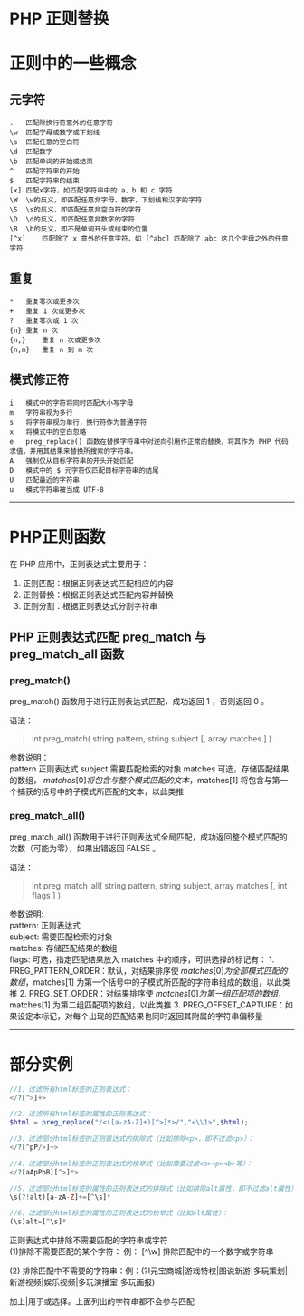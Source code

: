 PHP 正则替换
=================

# 正则中的一些概念
## 元字符
```
.   匹配除换行符意外的任意字符
\w  匹配字母或数字或下划线
\s  匹配任意的空白符
\d  匹配数字
\b  匹配单词的开始或结束
^   匹配字符串的开始
$   匹配字符串的结束
[x] 匹配x字符，如匹配字符串中的 a、b 和 c 字符
\W  \w的反义，即匹配任意非字母，数字，下划线和汉字的字符
\S  \s的反义，即匹配任意非空白符的字符
\D  \d的反义，即匹配任意非数字的字符
\B  \b的反义，即不是单词开头或结束的位置
[^x]    匹配除了 x 意外的任意字符，如 [^abc] 匹配除了 abc 这几个字母之外的任意字符
```

## 重复
```
*   重复零次或更多次
+   重复 1 次或更多次
?   重复零次或 1 次
{n} 重复 n 次
{n,}    重复 n 次或更多次
{n,m}   重复 n 到 m 次
```

## 模式修正符

```
i   模式中的字符将同时匹配大小写字母
m   字符串视为多行
s   将字符串视为单行，换行符作为普通字符
x   将模式中的空白忽略
e   preg_replace() 函数在替换字符串中对逆向引用作正常的替换，将其作为 PHP 代码求值，并用其结果来替换所搜索的字符串。
A   强制仅从目标字符串的开头开始匹配
D   模式中的 $ 元字符仅匹配目标字符串的结尾
U   匹配最近的字符串
u   模式字符串被当成 UTF-8
```


---------------------------------------------

# PHP正则函数
在 PHP 应用中，正则表达式主要用于：    
1. 正则匹配：根据正则表达式匹配相应的内容
2. 正则替换：根据正则表达式匹配内容并替换
3. 正则分割：根据正则表达式分割字符串

## PHP 正则表达式匹配 preg_match 与 preg_match_all 函数

### preg_match()
preg_match() 函数用于进行正则表达式匹配，成功返回 1 ，否则返回 0 。

语法：  
>int preg_match( string pattern, string subject [, array matches ] )

参数说明：  
    pattern 正则表达式
    subject 需要匹配检索的对象
    matches 可选，存储匹配结果的数组， $matches[0] 将包含与整个模式匹配的文本，$matches[1] 将包含与第一个捕获的括号中的子模式所匹配的文本，以此类推

###  preg_match_all()
preg_match_all() 函数用于进行正则表达式全局匹配，成功返回整个模式匹配的次数（可能为零），如果出错返回 FALSE 。

语法：
>int preg_match_all( string pattern, string subject, array matches [, int flags ] ) 

参数说明:  
pattern: 正则表达式  
subject: 需要匹配检索的对象  
matches: 存储匹配结果的数组  
flags: 可选，指定匹配结果放入 matches 中的顺序，可供选择的标记有：
    1. PREG_PATTERN_ORDER：默认，对结果排序使 $matches[0] 为全部模式匹配的数组，$matches[1] 为第一个括号中的子模式所匹配的字符串组成的数组，以此类推
    2. PREG_SET_ORDER：对结果排序使 $matches[0] 为第一组匹配项的数组，$matches[1] 为第二组匹配项的数组，以此类推
    3. PREG_OFFSET_CAPTURE：如果设定本标记，对每个出现的匹配结果也同时返回其附属的字符串偏移量  

----------------------------------------------
# 部分实例
```php
//1，过滤所有html标签的正则表达式：
</?[^>]+>

//2，过滤所有html标签的属性的正则表达式：
$html = preg_replace("/<([a-zA-Z]+)[^>]*>/","<\\1>",$html);

//3，过滤部分html标签的正则表达式的排除式（比如排除<p>，即不过滤<p>）：
</?[^pP/>]+>

//4，过滤部分html标签的正则表达式的枚举式（比如需要过滤<a><p><b>等）：
</?[aApPbB][^>]*>

//5，过滤部分html标签的属性的正则表达式的排除式（比如排除alt属性，即不过滤alt属性）：
\s(?!alt)[a-zA-Z]+=[^\s]*

//6，过滤部分html标签的属性的正则表达式的枚举式（比如alt属性）：
(\s)alt=[^\s]*
```

正则表达式中排除不需要匹配的字符串或字符  
(1)排除不需要匹配的某个字符： 例： [^\w] 排除匹配中的一个数字或字符串

(2) 排除匹配中不需要的字符串：例：(?!元宝商城|游戏特权|图说新游|多玩策划|新游视频|娱乐视频|多玩演播室|多玩画报)  

加上|用于或选择。上面列出的字符串都不会参与匹配  